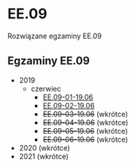 # EE.09
Rozwiązane egzaminy EE.09

## Egzaminy EE.09
* 2019
	* czerwiec
		* [EE.09-01-19.06](egzaminy/ee.09/2019/czerwiec/EE.09-01-19.06/)
		* [EE.09-02-19.06](egzaminy/ee.09/2019/czerwiec/EE.09-02-19.06/)
		* ~~EE.09-03-19.06~~ (wkrótce)
		* ~~EE.09-04-19.06~~ (wkrótce)
		* ~~EE.09-05-19.06~~ (wkrótce)
		* ~~EE.09-06-19.06~~ (wkrótce)
* 2020 (wkrótce)
* 2021 (wkrótce)
